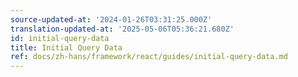 ```yaml
---
source-updated-at: '2024-01-26T03:31:25.000Z'
translation-updated-at: '2025-05-06T05:36:21.680Z'
id: initial-query-data
title: Initial Query Data
ref: docs/zh-hans/framework/react/guides/initial-query-data.md
---
```


[//]: # 'Materials'
[//]: # 'Materials'
